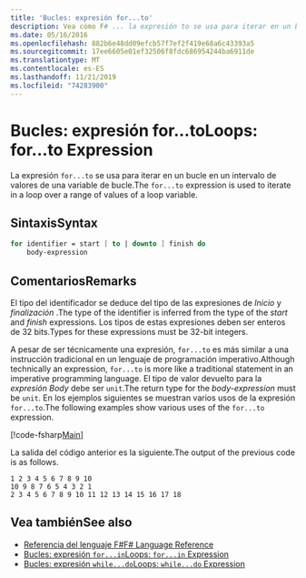 ```yaml
---
title: 'Bucles: expresión for...to'
description: Vea cómo F# ... la expresión to se usa para iterar en un bucle en un intervalo de valores de una variable de bucle.
ms.date: 05/16/2016
ms.openlocfilehash: 882b6e48dd09efcb57f7ef2f419e68a6c43393a5
ms.sourcegitcommit: 17ee6605e01ef32506f8fdc686954244ba6911de
ms.translationtype: MT
ms.contentlocale: es-ES
ms.lasthandoff: 11/21/2019
ms.locfileid: "74283900"
---
```

# <a name="loops-forto-expression"></a><span data-ttu-id="94ba3-103">Bucles: expresión for...to</span><span class="sxs-lookup"><span data-stu-id="94ba3-103">Loops: for...to Expression</span></span>

<span data-ttu-id="94ba3-104">La expresión `for...to` se usa para iterar en un bucle en un intervalo de valores de una variable de bucle.</span><span class="sxs-lookup"><span data-stu-id="94ba3-104">The `for...to` expression is used to iterate in a loop over a range of values of a loop variable.</span></span>

## <a name="syntax"></a><span data-ttu-id="94ba3-105">Sintaxis</span><span class="sxs-lookup"><span data-stu-id="94ba3-105">Syntax</span></span>

```fsharp
for identifier = start [ to | downto ] finish do
    body-expression
```

## <a name="remarks"></a><span data-ttu-id="94ba3-106">Comentarios</span><span class="sxs-lookup"><span data-stu-id="94ba3-106">Remarks</span></span>

<span data-ttu-id="94ba3-107">El tipo del identificador se deduce del tipo de las expresiones de *Inicio* y *finalización* .</span><span class="sxs-lookup"><span data-stu-id="94ba3-107">The type of the identifier is inferred from the type of the *start* and *finish* expressions.</span></span> <span data-ttu-id="94ba3-108">Los tipos de estas expresiones deben ser enteros de 32 bits.</span><span class="sxs-lookup"><span data-stu-id="94ba3-108">Types for these expressions must be 32-bit integers.</span></span>

<span data-ttu-id="94ba3-109">A pesar de ser técnicamente una expresión, `for...to` es más similar a una instrucción tradicional en un lenguaje de programación imperativo.</span><span class="sxs-lookup"><span data-stu-id="94ba3-109">Although technically an expression, `for...to` is more like a traditional statement in an imperative programming language.</span></span> <span data-ttu-id="94ba3-110">El tipo de valor devuelto para la *expresión Body* debe ser `unit`.</span><span class="sxs-lookup"><span data-stu-id="94ba3-110">The return type for the *body-expression* must be `unit`.</span></span> <span data-ttu-id="94ba3-111">En los ejemplos siguientes se muestran varios usos de la expresión `for...to`.</span><span class="sxs-lookup"><span data-stu-id="94ba3-111">The following examples show various uses of the `for...to` expression.</span></span>

[!code-fsharp[Main](~/samples/snippets/fsharp/lang-ref-2/snippet5101.fs)]

<span data-ttu-id="94ba3-112">La salida del código anterior es la siguiente.</span><span class="sxs-lookup"><span data-stu-id="94ba3-112">The output of the previous code is as follows.</span></span>

```console
1 2 3 4 5 6 7 8 9 10
10 9 8 7 6 5 4 3 2 1
2 3 4 5 6 7 8 9 10 11 12 13 14 15 16 17 18
```

## <a name="see-also"></a><span data-ttu-id="94ba3-113">Vea también</span><span class="sxs-lookup"><span data-stu-id="94ba3-113">See also</span></span>

- [<span data-ttu-id="94ba3-114">Referencia del lenguaje F#</span><span class="sxs-lookup"><span data-stu-id="94ba3-114">F# Language Reference</span></span>](index.md)
- [<span data-ttu-id="94ba3-115">Bucles: expresión `for...in`</span><span class="sxs-lookup"><span data-stu-id="94ba3-115">Loops: `for...in` Expression</span></span>](loops-for-in-expression.md)
- [<span data-ttu-id="94ba3-116">Bucles: expresión `while...do`</span><span class="sxs-lookup"><span data-stu-id="94ba3-116">Loops: `while...do` Expression</span></span>](loops-while-do-expression.md)
